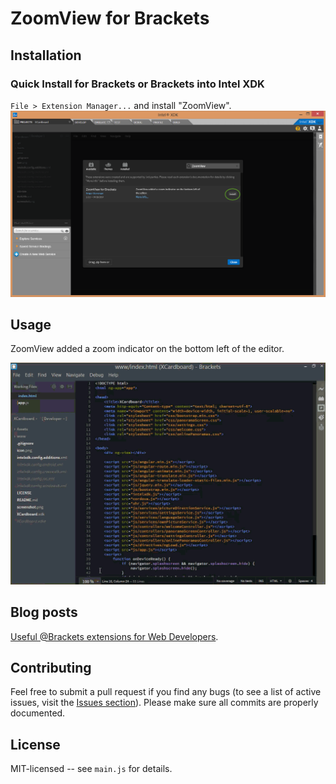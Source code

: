 ZoomView for Brackets
=================

Installation
---
### Quick Install for Brackets or Brackets into Intel XDK
`File > Extension Manager...` and install "ZoomView".
![ZoomView Screenshot](https://github.com/GregorBiswanger/Brackets-ZoomView/blob/master/screenshots/ZoomView-Install.png?raw=true)

Usage
---
ZoomView added a zoom indicator on the bottom left of the editor.

![ZoomView Screenshot](https://github.com/GregorBiswanger/Brackets-ZoomView/blob/master/screenshots/ZoomView.gif?raw=true)


Blog posts
---
[Useful @Brackets extensions for Web Developers](https://alexanderzeitler.com/articles/Useful-@Brackets-extensions-for-Web-Developers/).

Contributing
---
Feel free to submit a pull request if you find any bugs (to see a list of active issues, visit the [Issues section](https://github.com/GregorBiswanger/Brackets-ZoomView/issues)).
Please make sure all commits are properly documented.

License
---
MIT-licensed -- see `main.js` for details.
